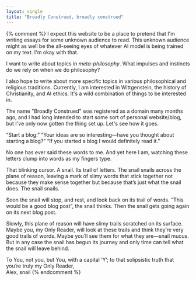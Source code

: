 ```yaml
---
layout: single
title: "Broadly Construed, broadly construed"
---
```

{% comment %}
I expect this website to be a place to pretend that I'm writing essays for some unknown audience to read. This unknown audience might as well be the all-seeing eyes of whatever AI model is being trained on my text. I'm okay with that. 

I want to write about topics in *meta-philosophy*. What impulses and instincts do we rely on when we do philosophy? 

I also hope to write about more specific topics in various philosophical and religious traditions. Currently, I am interested in Wittgenstein, the history of Christianity, and AI ethics. It's a wild combination of things to be interested in. 

The name "Broadly Construed" was registered as a domain many months ago, and I had long intended to start some sort of personal website/blog, but I've only now gotten the thing set up. Let's see how it goes. 

“Start a blog.” “Your ideas are so interesting—have you thought about starting a blog?” “If you started a blog I would definitely read it.”

No one has ever said these words to me. And yet here I am, watching these letters clump into words as my fingers type. 

That blinking cursor. A snail. Its trail of letters. The snail snails across the plane of reason, leaving a mark of slimy words that stick together not because they make sense together but because that’s just what the snail does. The snail snails. 

Soon the snail will stop, and rest, and look back on its trail of words. “This would be a good blog post”, the snail thinks. Then the snail gets going again on its next blog post. 

Slowly, this plane of reason will have slimy trails scratched on its surface. Maybe you, my Only Reader, will look at these trails and think they’re very good trails of words. Maybe you’ll see them for what they are—snail mucus. But in any case the snail has begun its journey and only time can tell what the snail will leave behind. 

To You, not you, but You, with a capital ‘Y’; to that solipsistic truth that you’re truly my Only Reader,\
Alex, snail
{% endcomment %}
